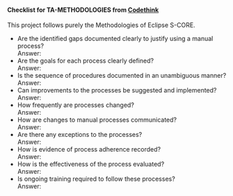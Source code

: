 #### Checklist for TA-METHODOLOGIES from [Codethink](https://codethinklabs.gitlab.io/trustable/trustable/print_page.html)

This project follows purely the Methodologies of Eclipse S-CORE.

* Are the identified gaps documented clearly to justify using a manual process? <br>
    Answer:  
* Are the goals for each process clearly defined? <br>
    Answer:  
* Is the sequence of procedures documented in an unambiguous manner? <br>
    Answer:  
* Can improvements to the processes be suggested and implemented? <br>
    Answer:  
* How frequently are processes changed? <br>
    Answer:  
* How are changes to manual processes communicated? <br>
    Answer:  
* Are there any exceptions to the processes? <br>
    Answer:  
* How is evidence of process adherence recorded? <br>
    Answer:  
* How is the effectiveness of the process evaluated? <br>
    Answer:  
* Is ongoing training required to follow these processes? <br>
    Answer:  